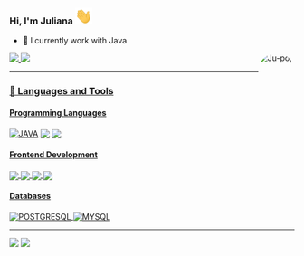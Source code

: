 ### Hi, I'm Juliana <img src="https://raw.githubusercontent.com/ABSphreak/ABSphreak/master/gifs/Hi.gif" width="30px">

- 🔭 I currently work with Java 

<div>
  <a href="https://github.com/juoliver">
  <img height="180em" src="https://github-readme-stats.vercel.app/api?username=juoliver&show_icons=true&theme=radical&include_all_commits=true&count_private=true"/>
  <img height="180em" src="https://github-readme-stats.vercel.app/api/top-langs/?username=juoliver&layout=compact&langs_count=7&theme=radical"/>
  <img align="right" alt="Ju-pop" height="150" style="border-radius:50px;" src="https://user-images.githubusercontent.com/51934347/152003582-ee07c43b-4d4d-4c5e-82ef-846405d94ae0.png">
</div>
  
---
  
### 🧰 Languages and Tools

#### Programming Languages
  <div style="display: inline_block">
    <img align="center" alt="JAVA" src='https://img.shields.io/badge/Java-ED8B00?style=for-the-badge&logo=java&logoColor=white'>
    <img align="center" src="https://img.shields.io/badge/JavaScript-F7DF1E?style=for-the-badge&logo=javascript&logoColor=black">
    <img align="center" src="https://img.shields.io/badge/TypeScript-007ACC?style=for-the-badge&logo=typescript&logoColor=white">   
  </div>

#### Frontend Development
 <div style="display: inline_block">
   <img align="center" src="https://img.shields.io/badge/HTML5-E34F26?style=for-the-badge&logo=html5&logoColor=white">
   <img align="center" src="https://img.shields.io/badge/CSS3-1572B6?style=for-the-badge&logo=css3&logoColor=white" >
   <img align="center" src="https://img.shields.io/badge/Angular-DD0031?style=for-the-badge&logo=angular&logoColor=white">
   <img align="center" src="https://img.shields.io/badge/Bootstrap-563D7C?style=for-the-badge&logo=bootstrap&logoColor=white">
 </div>
  
#### Databases
 <div style="display: inline_block">
  <img align="center" alt="POSTGRESQL" src='https://img.shields.io/badge/PostgreSQL-316192?style=for-the-badge&logo=postgresql&logoColor=white'>
  <img align="center" alt="MYSQL" src="https://img.shields.io/badge/MySQL-00000F?style=for-the-badge&logo=mysql&logoColor=white">
 </div>

---

  <p align="left"> 
   <a href="https://www.linkedin.com/in/juliana-oliver-pereira/" target="_blank">
     <img src="https://img.shields.io/badge/LinkedIn-0077B5?style=for-the-badge&logo=linkedin&logoColor=white" target="_blank"></a> 
  <a href="mailto:juoliverpt@gmail.com">
    <img src="https://img.shields.io/badge/Gmail-D14836?style=for-the-badge&logo=gmail&logoColor=white"></a>
  </p>
  
  
